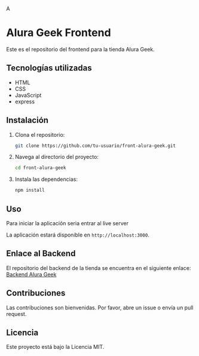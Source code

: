 A
# Alura Geek Frontend

Este es el repositorio del frontend para la tienda Alura Geek.

## Tecnologías utilizadas

- HTML
- CSS
- JavaScript
- express

## Instalación

1. Clona el repositorio:
    ```bash
    git clone https://github.com/tu-usuario/front-alura-geek.git
    ```
2. Navega al directorio del proyecto:
    ```bash
    cd front-alura-geek
    ```
3. Instala las dependencias:
    ```bash
    npm install
    ```

## Uso

Para iniciar la aplicación seria entrar al live server

La aplicación estará disponible en `http://localhost:3000`.

## Enlace al Backend

El repositorio del backend de la tienda se encuentra en el siguiente enlace:
[Backend Alura Geek](https://github.com/PAU45/alura-geek-back.git)

## Contribuciones

Las contribuciones son bienvenidas. Por favor, abre un issue o envía un pull request.

## Licencia

Este proyecto está bajo la Licencia MIT.
